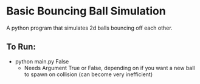 # Basic Bouncing Ball Simulation
 A python program that simulates 2d balls bouncing off each other. 
 ## To Run:
 - python main.py False
   - Needs Argument True or False, depending on if you want a new ball to spawn on collision (can become very inefficient) 
